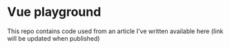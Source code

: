 # Vue playground
This repo contains code used from an article I've written available here (link will be updated when published)
